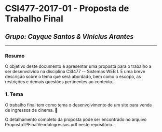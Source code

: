 # **CSI477-2017-01 - Proposta de Trabalho Final**
## *Grupo: Cayque Santos & Vinicius Arantes*

--------------

<!-- Descrever um resumo sobre o trabalho. -->

### Resumo
O objetivo deste documento é apresentar uma proposta para o trabalho a ser desenvolvido na disciplina CSI477 -- Sistemas WEB I. É uma breve descrição sobre o tema que será abordado, bem como o escopo, as restrições e demais questões pertinentes ao contexto.

<!-- Apresentar o tema. -->
### 1. Tema

  O trabalho final tem como tema o desenvolvimento de um site para venda de ingressos de cinema. :ticket:

  O detalhamento completo da proposta pode ser encontrado no arquivo PropostaTPFinalVendaIngressos.pdf neste repositório.

